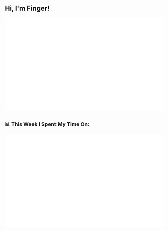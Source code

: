 <h2> Hi, I'm Finger!</h2>

<img align="right" src="https://raw.githubusercontent.com/spianmo/github-stats/master/generated/overview.svg#gh-light-mode-only">

<!-- <img align="right" height="160em" src="https://github-readme-stats-eight-theta.vercel.app/api/top-langs/?username=spianmo&layout=compact&langs_count=8&theme=algolia"/>	 -->
	
```go
package main

type Me struct {
	Name   string
	Job    string
	Code   string
	Skills string
}

func main() {
	me := &Me{
		Name:   "Finger",
		Job:    "Client-side Engineer",
		Code:   "Java, Kotlin, C#, Rust and C++ and Others",
		Skills: "Android, Security, Cross-platform client, NLP, CV, ASR ^o^",
	}
	_ = me
}
```


<h3>📊 This Week I Spent My Time On:</h3>
<img align='right' src="https://raw.githubusercontent.com/spianmo/github-stats/master/generated/languages.svg#gh-light-mode-only">

<!--START_SECTION:waka-->

```txt
Vue.js           19 hrs 45 mins  ██████████████████▒░░░░░░   73.70 %
TypeScript       4 hrs 21 mins   ████░░░░░░░░░░░░░░░░░░░░░   16.25 %
JSON             44 mins         ▓░░░░░░░░░░░░░░░░░░░░░░░░   02.75 %
Python           36 mins         ▓░░░░░░░░░░░░░░░░░░░░░░░░   02.27 %
Kotlin           21 mins         ▒░░░░░░░░░░░░░░░░░░░░░░░░   01.33 %
```

<!--END_SECTION:waka-->
